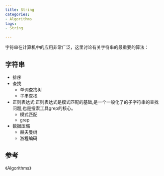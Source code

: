 ```yaml
---
title: String
categories:
- Algorithms
tags:
- String

---
```

字符串在计算机中的应用非常广泛，这里讨论有关字符串的最重要的算法：
## 字符串



* 排序
* 查找
	* 单词查找树
	* 子串查找
* 正则表达式:正则表达式是模式匹配的基础,是一个一般化了的子字符串的查找问题,也是搜索工具grep的核心。
	* 模式匹配
	* grep
* 数据压缩
	* 赫夫曼树
	* 游程编码


## 参考

《Algorithms》








